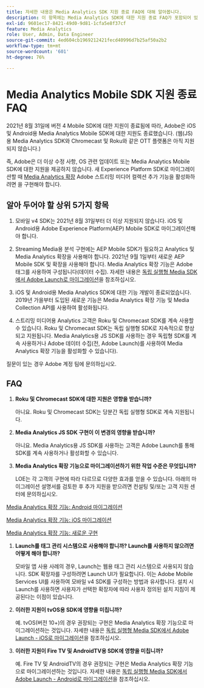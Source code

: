 ```yaml
---
title: 자세한 내용은 Media Analytics SDK 지원 종료 FAQ에 대해 알아봅니다.
description: 이 항목에는 Media Analytics SDK에 대한 지원 종료 FAQ가 포함되어 있습니다.
exl-id: 9601ec17-8421-49d0-9d81-1cfa5e8f37cf
feature: Media Analytics
role: User, Admin, Data Engineer
source-git-commit: 4ed604cb1969212421fecd40996d7b25af50a2b2
workflow-type: tm+mt
source-wordcount: '601'
ht-degree: 76%

---
```


# Media Analytics Mobile SDK 지원 종료 FAQ

2021년 8월 31일에 버전 4 Mobile SDK에 대한 지원이 종료됨에 따라, Adobe은 iOS 및 Android용 Media Analytics Mobile SDK에 대한 지원도 종료했습니다. (웹(JS)용 Media Analytics SDK와 Chromecast 및 Roku와 같은 OTT 플랫폼은 아직 지원되지 않습니다.)

즉, Adobe은 더 이상 수정 사항, OS 관련 업데이트 또는 Media Analytics Mobile SDK에 대한 지원을 제공하지 않습니다. 새 Experience Platform SDK로 마이그레이션할 때 [Media Analytics 확장](https://developer.adobe.com/client-sdks/documentation/adobe-media-analytics/) Adobe 스트리밍 미디어 컬렉션 추가 기능을 활성화하려면 을 구현해야 합니다.


## 알아 두어야 할 상위 5가지 항목

1. 모바일 v4 SDK는 2021년 8월 31일부터 더 이상 지원되지 않습니다. iOS 및 Android용 Adobe Experience Platform(AEP) Mobile SDK로 마이그레이션해야 합니다.

1. Streaming Media용 분석 구현에는 AEP Mobile SDK가 필요하고 Analytics 및 Media Analytics 확장을 사용해야 합니다. 2021년 9월 1일부터 새로운 AEP Mobile SDK 및 확장을 사용해야 합니다.  Media Analytics 확장 기능은 Adobe 태그를 사용하여 구성됩니다(데이터 수집). 자세한 내용은 [독립 실행형 Media SDK에서 Adobe Launch로 마이그레이션](/help/legacy/sdk-to-launch/sdk-to-launch-migration.md)을 참조하십시오.

1. iOS 및 Android용 Media Analytics SDK에 대한 기능 개발이 종료되었습니다. 2019년 가을부터 도입된 새로운 기능은 Media Analytics 확장 기능 및 Media Collection API를 사용하여 활성화됩니다.

1. 스트리밍 미디어용 Analytics 고객은 Roku 및 Chromecast SDK를 계속 사용할 수 있습니다. Roku 및 Chromecast SDK는 독립 실행형 SDK로 지속적으로 향상되고 지원됩니다. Media Analytics용 JS SDK를 사용하는 경우 독립형 SDK를 계속 사용하거나 Adobe 데이터 수집(전, Adobe Launch)를 사용하여 Media Analytics 확장 기능을 활성화할 수 있습니다).

질문이 있는 경우 Adobe 계정 팀에 문의하십시오.

## FAQ

1. **Roku 및 Chromecast SDK에 대한 지원은 영향을 받습니까?**

   아니요.  Roku 및 Chromecast SDK는 당분간 독립 실행형 SDK로 계속 지원됩니다.&#x200B;
&#x200B;
1. **Media Analytics JS SDK 구현이 이 변경의 영향을 받습니까?**

   아니요.  Media Analytics용 JS SDK를 사용하는 고객은 Adobe Launch를 통해 SDK를 계속 사용하거나 활성화할 수 있습니다.
&#x200B;
1. **Media Analytics 확장 기능으로 마이그레이션하기 위한 작업 수준은 무엇입니까?**

   LOE는 각 고객의 구현에 따라 다르므로 다양한 효과를 얻을 수 있습니다.  아래의 마이그레이션 설명서를 검토한 후 추가 지원을 받으려면 컨설팅 및/또는 고객 지원 센터에 문의하십시오.

[Media Analytics 확장 기능: Android 마이그레이션](/help/legacy/sdk-to-launch/sdk-to-launch-migration-platforms/sdk-to-launch-migration-android.md)

[Media Analytics 확장 기능: iOS 마이그레이션](/help/legacy/sdk-to-launch/sdk-to-launch-migration-platforms/sdk-to-launch-migration-ios.md)

   [Media Analytics 확장 기능: 새로운 구현](https://developer.adobe.com/client-sdks/documentation/adobe-media-analytics/)

1. **Launch를 태그 관리 시스템으로 사용해야 합니까? Launch를 사용하지 않으려면 어떻게 해야 합니까?**

   모바일 앱 사용 사례의 경우, Launch는 웹용 태그 관리 시스템으로 사용되지 않습니다. SDK 확장자를 구성하려면 Launch UI가 필요합니다. 이는 Adobe Mobile Services UI를 사용하여 모바일 v4 SDK를 구성하는 방법과 유사합니다. 설치 시 Launch를 사용하면 사용자가 선택한 확장자에 따라 사용자 정의된 설치 지침이 제공된다는 이점이 있습니다.

1. **이러한 지원이 tvOS용 SDK에 영향을 미칩니까?**

   예. tvOS(버전 10+)의 경우 권장되는 구현은 Media Analytics 확장 기능으로 마이그레이션하는 것입니다. 자세한 내용은 [독립 실행형 Media SDK에서 Adobe Launch - iOS로 마이그레이션](/help/legacy/sdk-to-launch/sdk-to-launch-migration-platforms/sdk-to-launch-migration-ios.md)을 참조하십시오.

1. **이러한 지원이 Fire TV 및 AndroidTV용 SDK에 영향을 미칩니까?**

   예. Fire TV 및 AndroidTV의 경우 권장되는 구현은 Media Analytics 확장 기능으로 마이그레이션하는 것입니다. 자세한 내용은 [독립 실행형 Media SDK에서 Adobe Launch - Android로 마이그레이션](/help/legacy/sdk-to-launch/sdk-to-launch-migration-platforms/sdk-to-launch-migration-android.md)을 참조하십시오.
